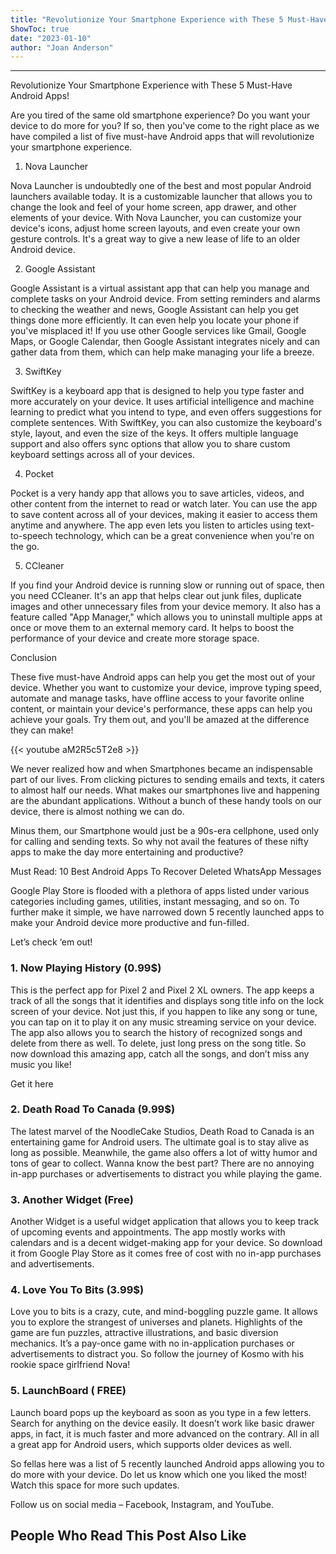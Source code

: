 ```yaml
---
title: "Revolutionize Your Smartphone Experience with These 5 Must-Have Android Apps!"
ShowToc: true 
date: "2023-01-10"
author: "Joan Anderson"
---
```

*****
Revolutionize Your Smartphone Experience with These 5 Must-Have Android Apps!

Are you tired of the same old smartphone experience? Do you want your device to do more for you? If so, then you've come to the right place as we have compiled a list of five must-have Android apps that will revolutionize your smartphone experience.

1. Nova Launcher

Nova Launcher is undoubtedly one of the best and most popular Android launchers available today. It is a customizable launcher that allows you to change the look and feel of your home screen, app drawer, and other elements of your device. With Nova Launcher, you can customize your device's icons, adjust home screen layouts, and even create your own gesture controls. It's a great way to give a new lease of life to an older Android device.

2. Google Assistant

Google Assistant is a virtual assistant app that can help you manage and complete tasks on your Android device. From setting reminders and alarms to checking the weather and news, Google Assistant can help you get things done more efficiently. It can even help you locate your phone if you've misplaced it! If you use other Google services like Gmail, Google Maps, or Google Calendar, then Google Assistant integrates nicely and can gather data from them, which can help make managing your life a breeze.

3. SwiftKey

SwiftKey is a keyboard app that is designed to help you type faster and more accurately on your device. It uses artificial intelligence and machine learning to predict what you intend to type, and even offers suggestions for complete sentences. With SwiftKey, you can also customize the keyboard's style, layout, and even the size of the keys. It offers multiple language support and also offers sync options that allow you to share custom keyboard settings across all of your devices.

4. Pocket

Pocket is a very handy app that allows you to save articles, videos, and other content from the internet to read or watch later. You can use the app to save content across all of your devices, making it easier to access them anytime and anywhere. The app even lets you listen to articles using text-to-speech technology, which can be a great convenience when you're on the go.

5. CCleaner

If you find your Android device is running slow or running out of space, then you need CCleaner. It's an app that helps clear out junk files, duplicate images and other unnecessary files from your device memory. It also has a feature called "App Manager," which allows you to uninstall multiple apps at once or move them to an external memory card. It helps to boost the performance of your device and create more storage space.

Conclusion

These five must-have Android apps can help you get the most out of your device. Whether you want to customize your device, improve typing speed, automate and manage tasks, have offline access to your favorite online content, or maintain your device's performance, these apps can help you achieve your goals. Try them out, and you'll be amazed at the difference they can make!

{{< youtube aM2R5c5T2e8 >}} 



We never realized how and when Smartphones became an indispensable part of our lives. From clicking pictures to sending emails and texts, it caters to almost half our needs. What makes our smartphones live and happening are the abundant applications. Without a bunch of these handy tools on our device, there is almost nothing we can do.
 
Minus them, our Smartphone would just be a 90s-era cellphone, used only for calling and sending texts. So why not avail the features of these nifty apps to make the day more entertaining and productive?
 
Must Read: 10 Best Android Apps To Recover Deleted WhatsApp Messages
 
Google Play Store is flooded with a plethora of apps listed under various categories including games, utilities, instant messaging, and so on. To further make it simple, we have narrowed down 5 recently launched apps to make your Android device more productive and fun-filled.
 
Let’s check ‘em out!
 
### 1. Now Playing History (0.99$)
 

 
This is the perfect app for Pixel 2 and Pixel 2 XL owners. The app keeps a track of all the songs that it identifies and displays song title info on the lock screen of your device. Not just this, if you happen to like any song or tune, you can tap on it to play it on any music streaming service on your device. The app also allows you to search the history of recognized songs and delete from there as well. To delete, just long press on the song title. So now download this amazing app, catch all the songs, and don’t miss any music you like!
 
Get it here
 
### 2. Death Road To Canada (9.99$)
 
The latest marvel of the NoodleCake Studios, Death Road to Canada is an entertaining game for Android users. The ultimate goal is to stay alive as long as possible. Meanwhile, the game also offers a lot of witty humor and tons of gear to collect. Wanna know the best part? There are no annoying in-app purchases or advertisements to distract you while playing the game.
 
### 3. Another Widget (Free)
 
Another Widget is a useful widget application that allows you to keep track of upcoming events and appointments. The app mostly works with calendars and is a decent widget-making app for your device. So download it from Google Play Store as it comes free of cost with no in-app purchases and advertisements.
 
### 4. Love You To Bits (3.99$)
 
Love you to bits is a crazy, cute, and mind-boggling puzzle game. It allows you to explore the strangest of universes and planets. Highlights of the game are fun puzzles, attractive illustrations, and basic diversion mechanics. It’s a pay-once game with no in-application purchases or advertisements to distract you. So follow the journey of Kosmo with his rookie space girlfriend Nova!
 
### 5. LaunchBoard ( FREE)
 
Launch board pops up the keyboard as soon as you type in a few letters. Search for anything on the device easily. It doesn’t work like basic drawer apps, in fact, it is much faster and more advanced on the contrary. All in all a great app for Android users, which supports older devices as well.
 
So fellas here was a list of 5 recently launched Android apps allowing you to do more with your device. Do let us know which one you liked the most! Watch this space for more such updates.
 
Follow us on social media – Facebook, Instagram, and YouTube.
 
##  People Who Read This Post Also Like 



